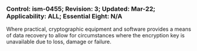 ### Control: ism-0455; Revision: 3; Updated: Mar-22; Applicability: ALL; Essential Eight: N/A
<p>Where practical, cryptographic equipment and software provides a means of data recovery to allow for circumstances where the encryption key is unavailable due to loss, damage or failure.</p>